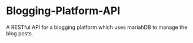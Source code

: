# Blogging-Platform-API
A RESTful API for a blogging platform which uses mariahDB to manage the blog posts.
